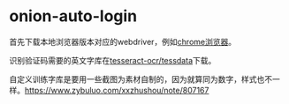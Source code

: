 # onion-auto-login

首先下载本地浏览器版本对应的webdriver，例如[chrome浏览器](http://npm.taobao.org/mirrors/chromedriver/)。

识别验证码需要的英文字库在[tesseract-ocr/tessdata](https://github.com/tesseract-ocr/tessdata)下载。

自定义训练字库是要用一些截图为素材自制的，因为就算同为数字，样式也不一样。https://www.zybuluo.com/xxzhushou/note/807167
